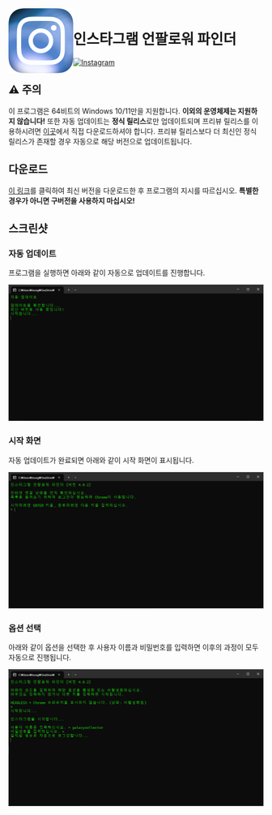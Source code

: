 <img align="left" src="https://raw.githubusercontent.com/galaxysollector/IUFINDER2024/main/logo.png" width="128" alt="IUFINDER logo">

# 인스타그램 언팔로워 파인더

[![Instagram](https://img.shields.io/badge/%EB%AC%B8%EC%9D%98-%EC%9D%B8%EC%8A%A4%ED%83%80%EA%B7%B8%EB%9E%A8-blue.svg?logo=instagram&style=flat-square)](https://www.instagram.com/galaxysollector/)

## ⚠️ 주의

이 프로그램은 64비트의 Windows 10/11만을 지원합니다. **이외의 운영체제는 지원하지 않습니다!**
또한 자동 업데이트는 **정식 릴리스**로만 업데이트되며 프리뷰 릴리스를 이용하시려면 [이곳](https://github.com/galaxysollector/IUFINDER2024/releases)에서 직접 다운로드하셔야 합니다. 프리뷰 릴리스보다 더 최신인 정식 릴리스가 존재할 경우 자동으로 해당 버전으로 업데이트됩니다.

## 다운로드

[이 링크](https://github.com/galaxysollector/IUFINDER2024/releases/latest)를 클릭하여 최신 버전을 다운로드한 후 프로그램의 지시를 따르십시오.
**특별한 경우가 아니면 구버전을 사용하지 마십시오!**

## 스크린샷

### 자동 업데이트

프로그램을 실행하면 아래와 같이 자동으로 업데이트를 진행합니다.

<img src="https://raw.githubusercontent.com/galaxysollector/IUFINDER2024/main/screenshot1.png">

### 시작 화면

자동 업데이트가 완료되면 아래와 같이 시작 화면이 표시됩니다.

<img src="https://raw.githubusercontent.com/galaxysollector/IUFINDER2024/main/screenshot2.png">

### 옵션 선택

아래와 같이 옵션을 선택한 후 사용자 이름과 비밀번호를 입력하면 이후의 과정이 모두 자동으로 진행됩니다.

<img src="https://raw.githubusercontent.com/galaxysollector/IUFINDER2024/main/screenshot3.png">
